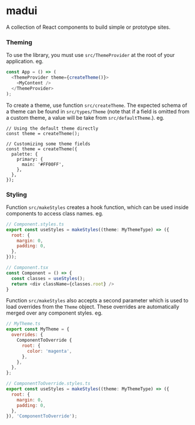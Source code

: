 # madui

A collection of React components to build simple or prototype sites.

### Theming

To use the library, you must use `src/ThemeProvider` at the root of
your application. eg.

```javascript
const App = () => (
  <ThemeProvider theme={createTheme()}>
    <MyContent />
  </ThemeProvider>
);
```

To create a theme, use function `src/createTheme`. The expected schema
of a theme can be found in `src/types/Theme` (note that if a field is
omitted from a custom theme, a value will be take from
`src/defaultTheme`.). eg.

```
// Using the default theme directly
const theme = createTheme();

// Customizing some theme fields
const theme = createTheme({
  palette: {
    primary: {
      main: '#FF00FF',
    },
  },
});
```

### Styling

Function `src/makeStyles` creates a hook function, which can be used inside
components to access class names. eg.

```javascript
// Component.styles.ts
export const useStyles = makeStyles((theme: MyThemeType) => ({
  root: {
    margin: 0,
    padding: 0,
  },
}));

// Component.tsx
const Component = () => {
  const classes = useStyles();
  return <div className={classes.root} />
}
```

Function `src/makeStyles` also accepts a second parameter which is used to
load overrides from the `Theme` object. These overrides are automatically merged
over any component styles. eg.

```javascript
// MyTheme.ts
export const MyTheme = {
  overrides: {
    ComponentToOverride {
      root: {
        color: 'magenta',
      },
    },
  },
};

// ComponentToOverride.styles.ts
export const useStyles = makeStyles((theme: MyThemeType) => ({
  root: {
    margin: 0,
    padding: 0,
  },
}), 'ComponentToOverride');
```
